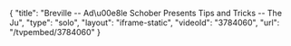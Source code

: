 {
    "title": "Breville -- Ad\u00e8le Schober Presents Tips and Tricks -- The Ju",
    "type": "solo",
    "layout": "iframe-static",
    "videoId": "3784060",
    "url": "\/tvpembed\/3784060"
}